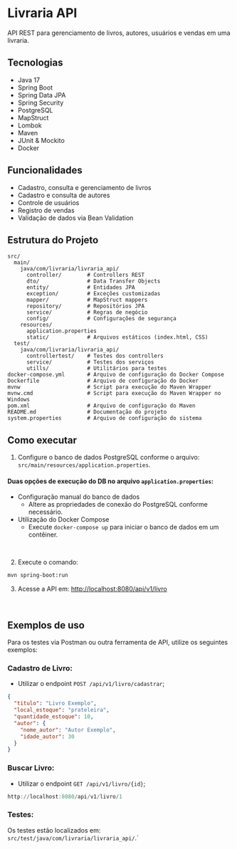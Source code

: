 # Livraria API

API REST para gerenciamento de livros, autores, usuários e vendas em uma livraria.

## Tecnologias

- Java 17
- Spring Boot
- Spring Data JPA
- Spring Security
- PostgreSQL
- MapStruct
- Lombok
- Maven
- JUnit & Mockito
- Docker

## Funcionalidades

- Cadastro, consulta e gerenciamento de livros
- Cadastro e consulta de autores
- Controle de usuários
- Registro de vendas
- Validação de dados via Bean Validation

## Estrutura do Projeto

``` Py
src/
  main/
    java/com/livraria/livraria_api/
      controller/        # Controllers REST
      dto/               # Data Transfer Objects
      entity/            # Entidades JPA
      exception/         # Exceções customizadas
      mapper/            # MapStruct mappers
      repository/        # Repositórios JPA
      service/           # Regras de negócio
      config/            # Configurações de segurança
    resources/
      application.properties
      static/            # Arquivos estáticos (index.html, CSS)
  test/
    java/com/livraria/livraria_api/
      controllertest/    # Testes dos controllers
      service/           # Testes dos serviços
      utills/            # Utilitários para testes
docker-compose.yml       # Arquivo de configuração do Docker Compose
Dockerfile               # Arquivo de configuração do Docker
mvnw                     # Script para execução do Maven Wrapper
mvnw.cmd                 # Script para execução do Maven Wrapper no Windows
pom.xml                  # Arquivo de configuração do Maven
README.md                # Documentação do projeto
system.properties        # Arquivo de configuração do sistema
```

## Como executar

1. Configure o banco de dados PostgreSQL conforme o arquivo: `src/main/resources/application.properties`.

#### Duas opções de execução do DB no arquivo `application.properties`:
- Configuração manual do banco de dados
  - Altere as propriedades de conexão do PostgreSQL conforme necessário.
- Utilização do Docker Compose
  - Execute `docker-compose up` para iniciar o banco de dados em um contêiner.

<br>

2. Execute o comando:

```sh
mvn spring-boot:run
```

3. Acesse a API em: [http://localhost:8080/api/v1/livro](http://localhost:8080/api/v1/livro)

<br>

## Exemplos de uso
Para os testes via Postman ou outra ferramenta de API, utilize os seguintes exemplos:

### Cadastro de Livro:
- Utilizar o endpoint `POST /api/v1/livro/cadastrar`;

```json
{
  "titulo": "Livro Exemplo",
  "local_estoque": "prateleira",
  "quantidade_estoque": 10,
  "autor": {
    "nome_autor": "Autor Exemplo",
    "idade_autor": 30
  }
}
```

### Buscar Livro:
- Utilizar o endpoint `GET /api/v1/livro/{id}`;

``` PowerShell
http://localhost:8080/api/v1/livro/1
```

### Testes:

Os testes estão localizados em: `src/test/java/com/livraria/livraria_api/`.`